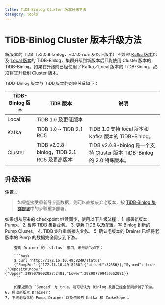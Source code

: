 ```yaml
---
title: TiDB-Binlog Cluster 版本升级方法
category: tools
---
```


# TiDB-Binlog Cluster 版本升级方法

新版本的 TiDB（v2.0.8-binlog、v2.1.0-rc.5 及以上版本）不兼容 [Kafka 版本](/tools/binlog/tidb-binlog-kafka.md)以及 [Local 版本](/tools/binlog/tidb-binlog-local.md)的 TiDB-Binlog，集群升级到新版本后只能使用 Cluster 版本的 TiDB-Binlog。如果在升级前已经使用了 Kafka／Local 版本的 TiDB-Binlog，必须将其升级到 Cluster 版本。
 
 TiDB-Binlog 版本与 TiDB 版本的对应关系如下：
 
| TiDB-Binlog 版本 | TiDB 版本 | 说明 |
|---|---|---|
| Local | TiDB 1.0 及更低版本 ||
| Kafka | TiDB 1.0 ~ TiDB 2.1 RC5 | TiDB 1.0 支持 local 版本和 Kafka 版本的 TiDB-Binlog。 |
| Cluster | TiDB v2.0.8-binlog，TiDB 2.1 RC5 及更高版本 | TiDB v2.0.8-binlog 是一个支持 Cluster 版本 TiDB-Binlog 的 2.0 特殊版本。 |

## 升级流程

**注意：**

> 如果能接受重新导全量数据，则可以直接废弃老版本，按 [TiDB-Binlog 集群部署](/tools/binlog/deploy.md)中的步骤重新部署。

如果想从原来的 checkpoint 继续同步，使用以下升级流程：
    1. 部署新版本 Pump。
    2. 暂停 TiDB 集群业务。
    3. 更新 TiDB 以及配置，写 Binlog 到新的 Pump Cluster。
    4. TiDB 集群重新接入业务。
    5. 确认老版本的 Drainer 已经将老版本的 Pump 的数据完全同步到下游。

        查询 Drainer 的 `status` 接口，示例命令如下：

        ```bash
        $ curl 'http://172.16.10.49:8249/status'
        {"PumpPos":{"172.16.10.49:8250":{"offset":32686}},"Synced": true ,"DepositWindow":{"Upper":398907800202772481,"Lower":398907799455662081}}
        ```

        如果返回的 `Synced` 为 true，则可以认为 Binlog 数据已经全部同步到了下游。
    6. 启动新版本 Drainer；
    7. 下线老版本的 Pump、Drainer 以及依赖的 Kafka 和 ZookeSeper。


